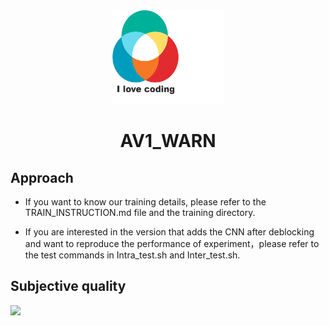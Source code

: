 <div align=center>
   <img width="180" height="150" src="images/logo.png"/>
   <h1>AV1_WARN</h1>
</div>

## Approach

* If you want to know our training details, please refer to the TRAIN_INSTRUCTION.md file and the training directory.<br>

* If you are interested in the version that adds the CNN after deblocking and want to reproduce the performance of  experiment，please refer to the test commands in Intra_test.sh and Inter_test.sh.

## Subjective quality
![](https://github.com/IVC-Projects/AV1_WARN/blob/master/images/Visual_quality.png)
